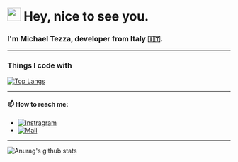 ### <h1><img src="https://emojis.slackmojis.com/emojis/images/1531849430/4246/blob-sunglasses.gif?1531849430" width="30"/> Hey, nice to see you.</h1>

### I'm Michael Tezza, developer from Italy 🇮🇹.

---

### Things I code with
[![Top Langs](https://github-readme-stats.vercel.app/api/top-langs/?username=TezzaMichael&layout=compact)](https://github.com/anuraghazra/github-readme-stats)

---


#### 📫 How to reach me: 

- [<img alt="Instragram" src="https://img.shields.io/badge/-Instragram%3A%20_tezza_michael_-%23DE3461.svg?&style=flat-square&logo=instagram&logoColor=white" />][instagram]
- [<img alt="Mail" src="https://img.shields.io/badge/-Mail%3A%20mtezza9@gmail.com-%23D74C41.svg?&style=flat-square&logo=gmail&logoColor=white" />][mail]

[instagram]: https://www.instagram.com/tezza_michael
[mail]: mailto:mtezza9@gmail.com

---


![Anurag's github stats](https://github-readme-stats.vercel.app/api?username=TezzaMichael&show_icons=true&theme=radical)
